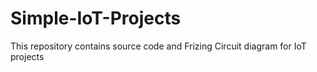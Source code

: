 # Simple-IoT-Projects
This repository contains source code and Frizing Circuit diagram for IoT projects
